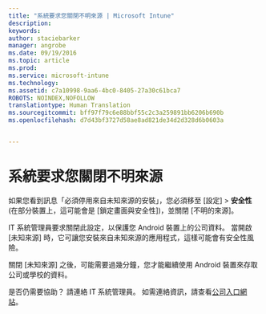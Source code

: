 ```yaml
---
title: "系統要求您關閉不明來源 | Microsoft Intune"
description: 
keywords: 
author: staciebarker
manager: angrobe
ms.date: 09/19/2016
ms.topic: article
ms.prod: 
ms.service: microsoft-intune
ms.technology: 
ms.assetid: c7a10998-9aa6-4bc0-8405-27a30c61bca7
ROBOTS: NOINDEX,NOFOLLOW
translationtype: Human Translation
ms.sourcegitcommit: bff97f79c6e88bbf55c2c3a259891bb6206b690b
ms.openlocfilehash: d7d43bf3727d58ae8ad821de34d2d328d6b0603a


---
```


# 系統要求您關閉不明來源

如果您看到訊息「必須停用來自未知來源的安裝」，您必須移至 [設定]  >  **安全性** (在部分裝置上，這可能會是 [鎖定畫面與安全性])，並關閉 [不明的來源]。

IT 系統管理員要求關閉此設定，以保護您 Android 裝置上的公司資料。 當開啟 [未知來源] 時，它可讓您安裝來自未知來源的應用程式，這樣可能會有安全性風險。

關閉 [未知來源] 之後，可能需要過幾分鐘，您才能繼續使用 Android 裝置來存取公司或學校的資料。

是否仍需要協助？ 請連絡 IT 系統管理員。 如需連絡資訊，請查看[公司入口網站](http://portal.manage.microsoft.com)。





<!--HONumber=Sep16_HO3-->


